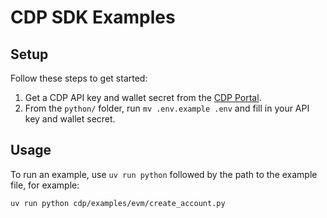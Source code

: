 # CDP SDK Examples

## Setup

Follow these steps to get started:

1. Get a CDP API key and wallet secret from the [CDP Portal](https://portal.cdp.coinbase.com/access/api).
2. From the `python/` folder, run `mv .env.example .env` and fill in your API key and wallet secret.

## Usage

To run an example, use `uv run python` followed by the path to the example file, for example:

```bash
uv run python cdp/examples/evm/create_account.py
```

